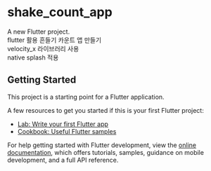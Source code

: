 # shake_count_app

A new Flutter project.
<br/>
flutter 활용 흔들기 카운트 앱 만들기
<br/>
velocity_x 라이브러리 사용
<br/>
native splash 적용

## Getting Started

This project is a starting point for a Flutter application.

A few resources to get you started if this is your first Flutter project:

- [Lab: Write your first Flutter app](https://docs.flutter.dev/get-started/codelab)
- [Cookbook: Useful Flutter samples](https://docs.flutter.dev/cookbook)

For help getting started with Flutter development, view the
[online documentation](https://docs.flutter.dev/), which offers tutorials,
samples, guidance on mobile development, and a full API reference.

